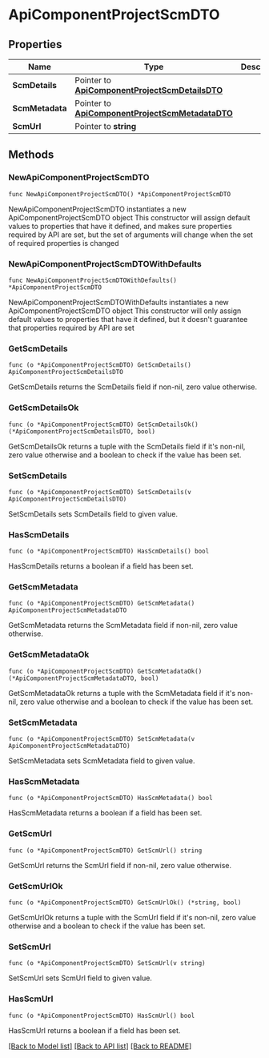 # ApiComponentProjectScmDTO

## Properties

Name | Type | Description | Notes
------------ | ------------- | ------------- | -------------
**ScmDetails** | Pointer to [**ApiComponentProjectScmDetailsDTO**](ApiComponentProjectScmDetailsDTO.md) |  | [optional] 
**ScmMetadata** | Pointer to [**ApiComponentProjectScmMetadataDTO**](ApiComponentProjectScmMetadataDTO.md) |  | [optional] 
**ScmUrl** | Pointer to **string** |  | [optional] 

## Methods

### NewApiComponentProjectScmDTO

`func NewApiComponentProjectScmDTO() *ApiComponentProjectScmDTO`

NewApiComponentProjectScmDTO instantiates a new ApiComponentProjectScmDTO object
This constructor will assign default values to properties that have it defined,
and makes sure properties required by API are set, but the set of arguments
will change when the set of required properties is changed

### NewApiComponentProjectScmDTOWithDefaults

`func NewApiComponentProjectScmDTOWithDefaults() *ApiComponentProjectScmDTO`

NewApiComponentProjectScmDTOWithDefaults instantiates a new ApiComponentProjectScmDTO object
This constructor will only assign default values to properties that have it defined,
but it doesn't guarantee that properties required by API are set

### GetScmDetails

`func (o *ApiComponentProjectScmDTO) GetScmDetails() ApiComponentProjectScmDetailsDTO`

GetScmDetails returns the ScmDetails field if non-nil, zero value otherwise.

### GetScmDetailsOk

`func (o *ApiComponentProjectScmDTO) GetScmDetailsOk() (*ApiComponentProjectScmDetailsDTO, bool)`

GetScmDetailsOk returns a tuple with the ScmDetails field if it's non-nil, zero value otherwise
and a boolean to check if the value has been set.

### SetScmDetails

`func (o *ApiComponentProjectScmDTO) SetScmDetails(v ApiComponentProjectScmDetailsDTO)`

SetScmDetails sets ScmDetails field to given value.

### HasScmDetails

`func (o *ApiComponentProjectScmDTO) HasScmDetails() bool`

HasScmDetails returns a boolean if a field has been set.

### GetScmMetadata

`func (o *ApiComponentProjectScmDTO) GetScmMetadata() ApiComponentProjectScmMetadataDTO`

GetScmMetadata returns the ScmMetadata field if non-nil, zero value otherwise.

### GetScmMetadataOk

`func (o *ApiComponentProjectScmDTO) GetScmMetadataOk() (*ApiComponentProjectScmMetadataDTO, bool)`

GetScmMetadataOk returns a tuple with the ScmMetadata field if it's non-nil, zero value otherwise
and a boolean to check if the value has been set.

### SetScmMetadata

`func (o *ApiComponentProjectScmDTO) SetScmMetadata(v ApiComponentProjectScmMetadataDTO)`

SetScmMetadata sets ScmMetadata field to given value.

### HasScmMetadata

`func (o *ApiComponentProjectScmDTO) HasScmMetadata() bool`

HasScmMetadata returns a boolean if a field has been set.

### GetScmUrl

`func (o *ApiComponentProjectScmDTO) GetScmUrl() string`

GetScmUrl returns the ScmUrl field if non-nil, zero value otherwise.

### GetScmUrlOk

`func (o *ApiComponentProjectScmDTO) GetScmUrlOk() (*string, bool)`

GetScmUrlOk returns a tuple with the ScmUrl field if it's non-nil, zero value otherwise
and a boolean to check if the value has been set.

### SetScmUrl

`func (o *ApiComponentProjectScmDTO) SetScmUrl(v string)`

SetScmUrl sets ScmUrl field to given value.

### HasScmUrl

`func (o *ApiComponentProjectScmDTO) HasScmUrl() bool`

HasScmUrl returns a boolean if a field has been set.


[[Back to Model list]](../README.md#documentation-for-models) [[Back to API list]](../README.md#documentation-for-api-endpoints) [[Back to README]](../README.md)


